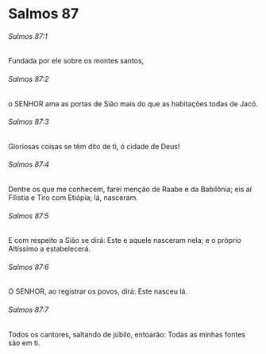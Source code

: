 # Salmos 87

###### Salmos 87:1

Fundada por ele sobre os montes santos,

###### Salmos 87:2

o SENHOR ama as portas de Sião mais do que as habitações todas de Jacó.

###### Salmos 87:3

Gloriosas coisas se têm dito de ti, ó cidade de Deus!

###### Salmos 87:4

Dentre os que me conhecem, farei menção de Raabe e da Babilônia; eis aí Filístia e Tiro com Etiópia; lá, nasceram.

###### Salmos 87:5

E com respeito a Sião se dirá: Este e aquele nasceram nela; e o próprio Altíssimo a estabelecerá.

###### Salmos 87:6

O SENHOR, ao registrar os povos, dirá: Este nasceu lá.

###### Salmos 87:7

Todos os cantores, saltando de júbilo, entoarão: Todas as minhas fontes são em ti.

